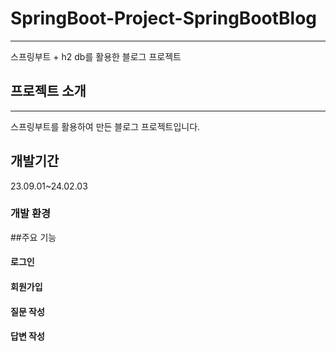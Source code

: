 # SpringBoot-Project-SpringBootBlog
---
스프링부트 + h2 db를 활용한 블로그 프로젝트

## 프로젝트 소개
---
스프링부트를 활용하여 만든 블로그 프로젝트입니다.

## 개발기간
23.09.01~24.02.03

### 개발 환경

##주요 기능

#### 로그인
#### 회원가입
#### 질문 작성
#### 답변 작성

